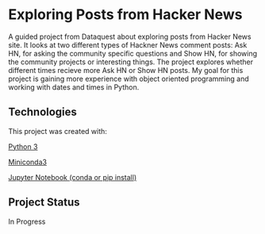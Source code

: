 # Exploring Posts from Hacker News
A guided project from Dataquest about exploring posts from Hacker News site. It looks at two different types of Hackner News comment posts: Ask HN, for asking the community specific questions and Show HN, for showing the community projects or interesting things. The project explores whether different times recieve more Ask HN or Show HN posts. My goal for this project is gaining more experience with object oriented programming and working with dates and times in Python.

## Technologies

This project was created with:

[Python 3](https://www.python.org/downloads/)

[Miniconda3](https://docs.conda.io/en/latest/miniconda.html)

[Jupyter Notebook (conda or pip install)](https://jupyter.org/install)

## Project Status

In Progress
